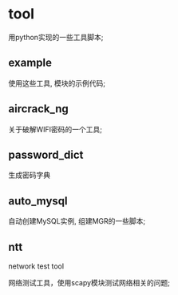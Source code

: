 # tool

用python实现的一些工具脚本;

## example

使用这些工具, 模块的示例代码;

## aircrack_ng

关于破解WIFI密码的一个工具;

## password_dict

生成密码字典

## auto_mysql

自动创建MySQL实例, 组建MGR的一些脚本;

## ntt

network test tool

网络测试工具，使用scapy模块测试网络相关的问题;

